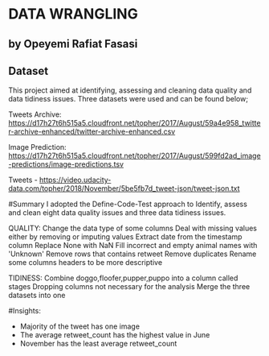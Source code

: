 # DATA WRANGLING
## by Opeyemi Rafiat Fasasi


## Dataset

This project aimed at identifying, assessing and cleaning data quality and data tidiness issues. Three datasets were used and can be found below;

Tweets Archive: https://d17h27t6h515a5.cloudfront.net/topher/2017/August/59a4e958_twitter-archive-enhanced/twitter-archive-enhanced.csv

Image Prediction: https://d17h27t6h515a5.cloudfront.net/topher/2017/August/599fd2ad_image-predictions/image-predictions.tsv

Tweets - https://video.udacity-data.com/topher/2018/November/5be5fb7d_tweet-json/tweet-json.txt


#Summary
I adopted the Define-Code-Test approach to Identify, assess and clean eight data quality issues and three data tidiness issues.

QUALITY:
Change the data type of some columns
Deal with missing values either by removing or imputing values
Extract date from the timestamp column
Replace None with NaN
Fill incorrect and empty animal names with 'Unknown'
Remove rows that contains retweet
Remove duplicates
Rename some columns headers to be more descriptive

TIDINESS:
Combine doggo,floofer,pupper,puppo into a column called stages
Dropping columns not necessary for the analysis
Merge the three datasets into one



#Insights:
- Majority of the tweet has one image
- The average retweet_count has the highest value in June
- November has the least average  retweet_count
